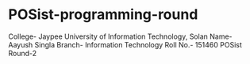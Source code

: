 # POSist-programming-round

College- Jaypee University of Information Technology, Solan
Name- Aayush Singla
Branch- Information Technology
Roll No.- 151460
POSist Round-2
